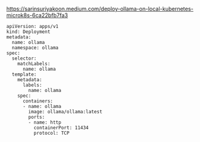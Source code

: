 

https://sarinsuriyakoon.medium.com/deploy-ollama-on-local-kubernetes-microk8s-6ca22bfb7fa3

```
apiVersion: apps/v1
kind: Deployment
metadata:
  name: ollama
  namespace: ollama
spec:
  selector:
    matchLabels:
      name: ollama
  template:
    metadata:
      labels:
        name: ollama
    spec:
      containers:
      - name: ollama
        image: ollama/ollama:latest
        ports:
        - name: http
          containerPort: 11434
          protocol: TCP
```

